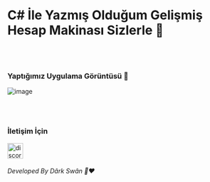<h1 > C# İle Yazmış Olduğum Gelişmiş Hesap Makinası Sizlerle 👋 </h1>

<br>
<br>


<h3> Yaptığımız Uygulama Görüntüsü 🤗 </h3>


![image](https://i.hizliresim.com/csf1zgj.png)

<br> 

<br>

<h3> İletişim İçin </h3>
<a href="https://discord.gg/r3kAGxK7FV" target="_blank"> <img src="https://i.hizliresim.com/d48n7mk." alt="discord" width="35" height="35"/> </a>

<br>

<h6>Developed By Dârk Swân  👋❤️</h6>


